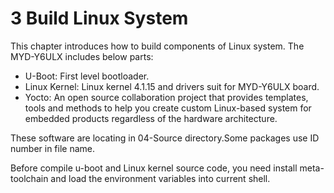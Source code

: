 # 3 Build Linux System

This chapter introduces how to build components of Linux system. The MYD-Y6ULX includes below parts:

* U-Boot: First level bootloader.
* Linux Kernel: Linux kernel 4.1.15 and drivers suit for MYD-Y6ULX board.
* Yocto: An open source collaboration project that provides templates, tools and methods to help you create custom Linux-based system for embedded products regardless of the hardware architecture.

These software are locating in 04-Source directory.Some packages use ID number in file name.

Before compile u-boot and Linux kernel source code, you need install meta-toolchain and load the environment variables into current shell.
